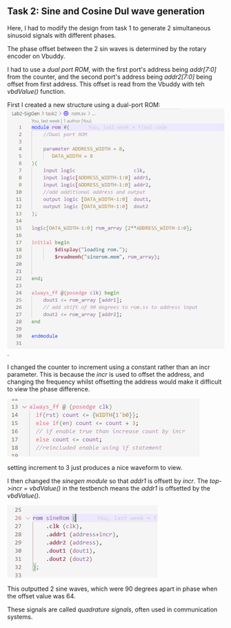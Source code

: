 ## Task 2: Sine and Cosine Dul wave generation

Here, I had to modify the design from task 1 to generate 2 simultaneous sinusoid signals with different phases.

The phase offset between the 2 sin waves is determined by the rotary encoder on Vbuddy.

I had to use a *dual port ROM*, with the first port's address being *addr[7:0]* from the counter, and the second port's address being *addr2[7:0]* being offset from first address.
This offset is read from the Vbuddy with teh *vbdValue()* function.

First I created a new structure using a dual-port ROM:
![alt text](image.png).

I changed the counter to increment using a constant rather than an incr parameter. This is because the *incr* is used to offset the address, and changing the frequency whilst offsetting the address would make it difficult to view the phase difference.

![alt text](image-1.png)

setting increment to 3 just produces a nice waveform to view.

I then changed the *sinegen module* so that *addr1* is offsett by *incr*. The *top->incr = vbdValue()* in the testbench means the *addr1* is offsetted by the *vbdValue()*.

![alt text](image-2.png)

This outputted 2 sine waves, which were 90 degrees apart in phase when the offset value was 64.

These signals are called *quadrature signals*, often used in communication systems.
